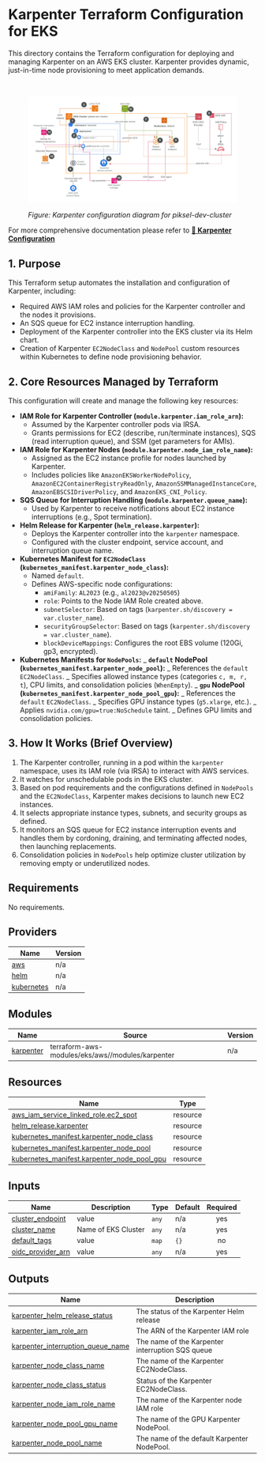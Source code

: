 # Karpenter Terraform Configuration for EKS

This directory contains the Terraform configuration for deploying and managing Karpenter on an AWS EKS cluster. Karpenter provides dynamic, just-in-time node provisioning to meet application demands.

&nbsp;<figure>
<img src="../.images/karpenter.png"
         alt="Karpenter setup diagram for piksel project" width="750" height="auto">

  <figcaption><i>Figure: Karpenter configuration diagram for piksel-dev-cluster</i></figcaption>
</figure>

For more comprehensive documentation please refer to [**📑 Karpenter Configuration**](https://github.com/piksel-ina/piksel-document/blob/main/architecture/karpenter.md)

## 1. Purpose

This Terraform setup automates the installation and configuration of Karpenter, including:

- Required AWS IAM roles and policies for the Karpenter controller and the nodes it provisions.
- An SQS queue for EC2 instance interruption handling.
- Deployment of the Karpenter controller into the EKS cluster via its Helm chart.
- Creation of Karpenter `EC2NodeClass` and `NodePool` custom resources within Kubernetes to define node provisioning behavior.

## 2. Core Resources Managed by Terraform

This configuration will create and manage the following key resources:

- **IAM Role for Karpenter Controller (`module.karpenter.iam_role_arn`):**
  - Assumed by the Karpenter controller pods via IRSA.
  - Grants permissions for EC2 (describe, run/terminate instances), SQS (read interruption queue), and SSM (get parameters for AMIs).
- **IAM Role for Karpenter Nodes (`module.karpenter.node_iam_role_name`):**
  - Assigned as the EC2 instance profile for nodes launched by Karpenter.
  - Includes policies like `AmazonEKSWorkerNodePolicy`, `AmazonEC2ContainerRegistryReadOnly`, `AmazonSSMManagedInstanceCore`, `AmazonEBSCSIDriverPolicy`, and `AmazonEKS_CNI_Policy`.
- **SQS Queue for Interruption Handling (`module.karpenter.queue_name`):**
  - Used by Karpenter to receive notifications about EC2 instance interruptions (e.g., Spot termination).
- **Helm Release for Karpenter (`helm_release.karpenter`):**
  - Deploys the Karpenter controller into the `karpenter` namespace.
  - Configured with the cluster endpoint, service account, and interruption queue name.
- **Kubernetes Manifest for `EC2NodeClass` (`kubernetes_manifest.karpenter_node_class`):**
  - Named `default`.
  - Defines AWS-specific node configurations:
    - `amiFamily`: `AL2023` (e.g., `al2023@v20250505`)
    - `role`: Points to the Node IAM Role created above.
    - `subnetSelector`: Based on tags (`karpenter.sh/discovery = var.cluster_name`).
    - `securityGroupSelector`: Based on tags (`karpenter.sh/discovery = var.cluster_name`).
    - `blockDeviceMappings`: Configures the root EBS volume (120Gi, gp3, encrypted).
- **Kubernetes Manifests for `NodePools`:**
  _ **`default` NodePool (`kubernetes_manifest.karpenter_node_pool`):**
  _ References the `default` `EC2NodeClass`.
  _ Specifies allowed instance types (categories `c, m, r, t`), CPU limits, and consolidation policies (`WhenEmpty`).
  _ **`gpu` NodePool (`kubernetes_manifest.karpenter_node_pool_gpu`):**
  _ References the `default` `EC2NodeClass`.
  _ Specifies GPU instance types (`g5.xlarge`, etc.).
  _ Applies `nvidia.com/gpu=true:NoSchedule` taint.
  _ Defines GPU limits and consolidation policies.

## 3. How It Works (Brief Overview)

1.  The Karpenter controller, running in a pod within the `karpenter` namespace, uses its IAM role (via IRSA) to interact with AWS services.
2.  It watches for unschedulable pods in the EKS cluster.
3.  Based on pod requirements and the configurations defined in `NodePools` and the `EC2NodeClass`, Karpenter makes decisions to launch new EC2 instances.
4.  It selects appropriate instance types, subnets, and security groups as defined.
5.  It monitors an SQS queue for EC2 instance interruption events and handles them by cordoning, draining, and terminating affected nodes, then launching replacements.
6.  Consolidation policies in `NodePools` help optimize cluster utilization by removing empty or underutilized nodes.

<!-- BEGIN_TF_DOCS -->

## Requirements

No requirements.

## Providers

| Name                                                                  | Version |
| --------------------------------------------------------------------- | ------- |
| <a name="provider_aws"></a> [aws](#provider_aws)                      | n/a     |
| <a name="provider_helm"></a> [helm](#provider_helm)                   | n/a     |
| <a name="provider_kubernetes"></a> [kubernetes](#provider_kubernetes) | n/a     |

## Modules

| Name                                                           | Source                                           | Version |
| -------------------------------------------------------------- | ------------------------------------------------ | ------- |
| <a name="module_karpenter"></a> [karpenter](#module_karpenter) | terraform-aws-modules/eks/aws//modules/karpenter | n/a     |

## Resources

| Name                                                                                                                                        | Type     |
| ------------------------------------------------------------------------------------------------------------------------------------------- | -------- |
| [aws_iam_service_linked_role.ec2_spot](https://registry.terraform.io/providers/hashicorp/aws/latest/docs/resources/iam_service_linked_role) | resource |
| [helm_release.karpenter](https://registry.terraform.io/providers/hashicorp/helm/latest/docs/resources/release)                              | resource |
| [kubernetes_manifest.karpenter_node_class](https://registry.terraform.io/providers/hashicorp/kubernetes/latest/docs/resources/manifest)     | resource |
| [kubernetes_manifest.karpenter_node_pool](https://registry.terraform.io/providers/hashicorp/kubernetes/latest/docs/resources/manifest)      | resource |
| [kubernetes_manifest.karpenter_node_pool_gpu](https://registry.terraform.io/providers/hashicorp/kubernetes/latest/docs/resources/manifest)  | resource |

## Inputs

| Name                                                                                 | Description         | Type  | Default | Required |
| ------------------------------------------------------------------------------------ | ------------------- | ----- | ------- | :------: |
| <a name="input_cluster_endpoint"></a> [cluster_endpoint](#input_cluster_endpoint)    | value               | `any` | n/a     |   yes    |
| <a name="input_cluster_name"></a> [cluster_name](#input_cluster_name)                | Name of EKS Cluster | `any` | n/a     |   yes    |
| <a name="input_default_tags"></a> [default_tags](#input_default_tags)                | value               | `map` | `{}`    |    no    |
| <a name="input_oidc_provider_arn"></a> [oidc_provider_arn](#input_oidc_provider_arn) | value               | `any` | n/a     |   yes    |

## Outputs

| Name                                                                                                                                   | Description                                      |
| -------------------------------------------------------------------------------------------------------------------------------------- | ------------------------------------------------ |
| <a name="output_karpenter_helm_release_status"></a> [karpenter_helm_release_status](#output_karpenter_helm_release_status)             | The status of the Karpenter Helm release         |
| <a name="output_karpenter_iam_role_arn"></a> [karpenter_iam_role_arn](#output_karpenter_iam_role_arn)                                  | The ARN of the Karpenter IAM role                |
| <a name="output_karpenter_interruption_queue_name"></a> [karpenter_interruption_queue_name](#output_karpenter_interruption_queue_name) | The name of the Karpenter interruption SQS queue |
| <a name="output_karpenter_node_class_name"></a> [karpenter_node_class_name](#output_karpenter_node_class_name)                         | The name of the Karpenter EC2NodeClass.          |
| <a name="output_karpenter_node_class_status"></a> [karpenter_node_class_status](#output_karpenter_node_class_status)                   | Status of the Karpenter EC2NodeClass.            |
| <a name="output_karpenter_node_iam_role_name"></a> [karpenter_node_iam_role_name](#output_karpenter_node_iam_role_name)                | The name of the Karpenter node IAM role          |
| <a name="output_karpenter_node_pool_gpu_name"></a> [karpenter_node_pool_gpu_name](#output_karpenter_node_pool_gpu_name)                | The name of the GPU Karpenter NodePool.          |
| <a name="output_karpenter_node_pool_name"></a> [karpenter_node_pool_name](#output_karpenter_node_pool_name)                            | The name of the default Karpenter NodePool.      |

<!-- END_TF_DOCS -->
